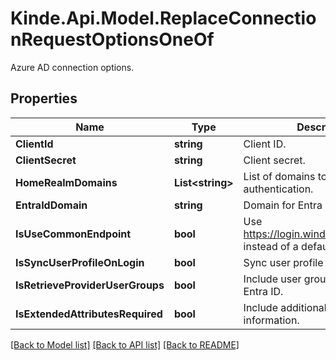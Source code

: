 # Kinde.Api.Model.ReplaceConnectionRequestOptionsOneOf
Azure AD connection options.

## Properties

Name | Type | Description | Notes
------------ | ------------- | ------------- | -------------
**ClientId** | **string** | Client ID. | [optional] 
**ClientSecret** | **string** | Client secret. | [optional] 
**HomeRealmDomains** | **List&lt;string&gt;** | List of domains to limit authentication. | [optional] 
**EntraIdDomain** | **string** | Domain for Entra ID. | [optional] 
**IsUseCommonEndpoint** | **bool** | Use https://login.windows.net/common instead of a default endpoint. | [optional] 
**IsSyncUserProfileOnLogin** | **bool** | Sync user profile data with IDP. | [optional] 
**IsRetrieveProviderUserGroups** | **bool** | Include user group info from MS Entra ID. | [optional] 
**IsExtendedAttributesRequired** | **bool** | Include additional user profile information. | [optional] 

[[Back to Model list]](../README.md#documentation-for-models) [[Back to API list]](../README.md#documentation-for-api-endpoints) [[Back to README]](../README.md)

